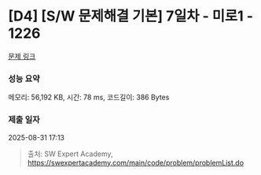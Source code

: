 # [D4] [S/W 문제해결 기본] 7일차 - 미로1 - 1226 

[문제 링크](https://swexpertacademy.com/main/code/problem/problemDetail.do?contestProbId=AV14vXUqAGMCFAYD) 

### 성능 요약

메모리: 56,192 KB, 시간: 78 ms, 코드길이: 386 Bytes

### 제출 일자

2025-08-31 17:13



> 출처: SW Expert Academy, https://swexpertacademy.com/main/code/problem/problemList.do